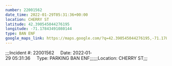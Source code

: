 ```yaml
---
number: 22001562
date_time: 2022-01-29T05:31:36+00:00
location: CHERRY ST
latitude: 42.390545044276195
longitude: -71.17843491080144
type: BAN ENF
google_maps_link: https://maps.google.com/?q=42.390545044276195,-71.17843491080144
---
```


;;;Incident #: 22001562     Date: 2022‐01‐29 05:31:36     Type: PARKING BAN ENF;;;;;;Location: CHERRY ST;;;
